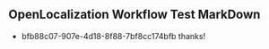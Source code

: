 ## OpenLocalization Workflow Test MarkDown
* bfb88c07-907e-4d18-8f88-7bf8cc174bfb thanks!

<!--HONumber=Aug16_HO3-->



